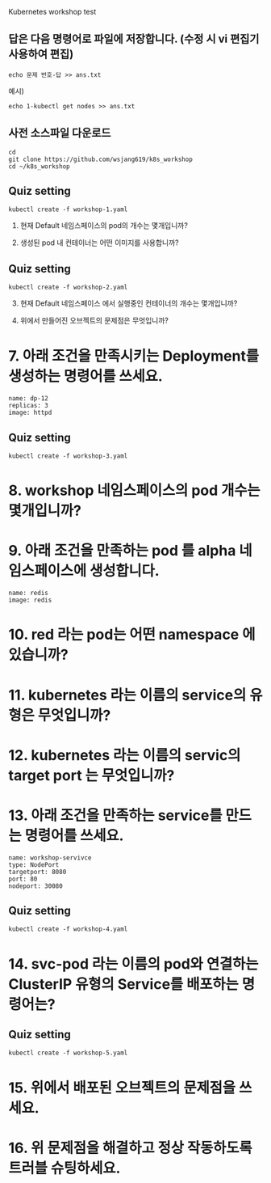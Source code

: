 Kubernetes workshop test

## 답은 다음 명령어로 파일에 저장합니다. (수정 시 vi 편집기 사용하여 편집)

```
echo 문제 번호-답 >> ans.txt
```
예시)
```
echo 1-kubectl get nodes >> ans.txt
```


## 사전 소스파일 다운로드
```
cd
git clone https://github.com/wsjang619/k8s_workshop
cd ~/k8s_workshop
```

## Quiz setting
```
kubectl create -f workshop-1.yaml
```

1. 현재 Default 네임스페이스의 pod의 개수는 몇개입니까?



2. 생성된 pod 내 컨테이너는 어떤 이미지를 사용합니까?


## Quiz setting
```
kubectl create -f workshop-2.yaml
```

3. 현재 Default 네임스페이스 에서 실행중인 컨테이너의 개수는 몇개입니까?

4. 위에서 만들어진 오브젝트의 문제점은 무엇입니까?

# 7. 아래 조건을 만족시키는 Deployment를 생성하는 명령어를 쓰세요.

```
name: dp-12
replicas: 3
image: httpd
```

## Quiz setting
```
kubectl create -f workshop-3.yaml
```

# 8. workshop 네임스페이스의 pod 개수는 몇개입니까?

# 9. 아래 조건을 만족하는 pod 를 alpha 네임스페이스에 생성합니다.

```
name: redis
image: redis
```

# 10. red 라는 pod는 어떤 namespace 에 있습니까?

# 11. kubernetes 라는 이름의 service의 유형은 무엇입니까?

# 12. kubernetes 라는 이름의 servic의 target port 는 무엇입니까?

# 13. 아래 조건을 만족하는 service를 만드는 명령어를 쓰세요.

```
name: workshop-servivce
type: NodePort
targetport: 8080
port: 80
nodeport: 30080
```


## Quiz setting
```
kubectl create -f workshop-4.yaml
```


# 14. svc-pod 라는 이름의 pod와 연결하는 ClusterIP 유형의 Service를 배포하는 명령어는?



## Quiz setting
```
kubectl create -f workshop-5.yaml
```

# 15. 위에서 배포된 오브젝트의 문제점을 쓰세요.

# 16. 위 문제점을 해결하고 정상 작동하도록 트러블 슈팅하세요.

